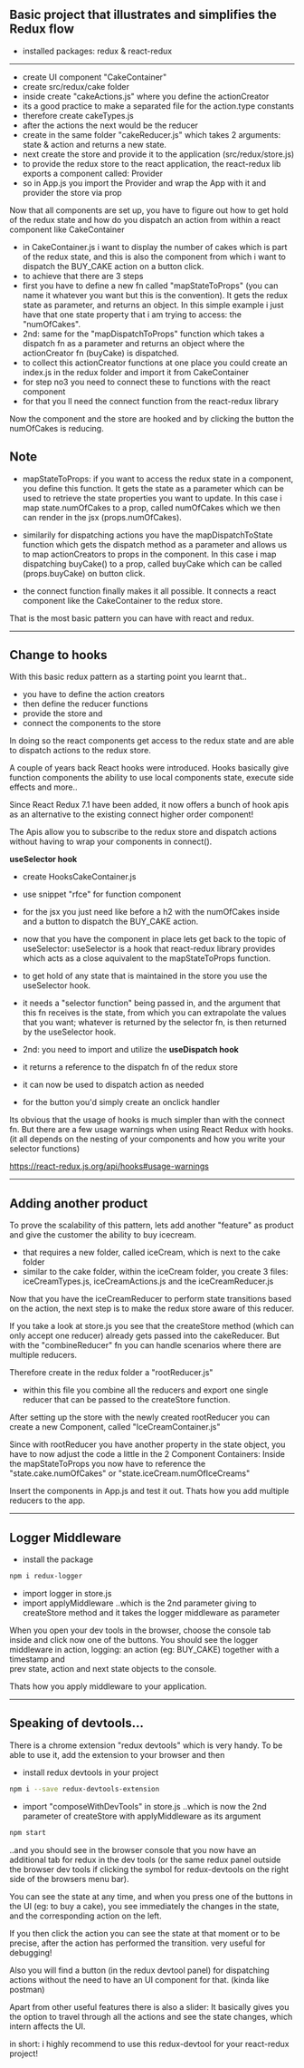 ## Basic project that illustrates and simplifies the Redux flow

- installed packages: redux & react-redux
 
---

- create UI component "CakeContainer"
- create src/redux/cake folder 
- inside create "cakeActions.js" where you define the actionCreator
- its a good practice to make a separated file for the action.type constants
- therefore create cakeTypes.js 
- after the actions the next would be the reducer
- create in the same folder "cakeReducer.js" which takes 2 arguments: state & action and returns a new state.
- next create the store and provide it to the application
  (src/redux/store.js)
- to provide the redux store to the react application, the react-redux lib exports
  a component called: Provider
- so in App.js you import the Provider and wrap the App with it and provider the
  store via prop

Now that all components are set up, you have to figure out how to get hold of the redux state and how do you dispatch an action from within a react component like CakeContainer

- in CakeContainer.js i want to display the number of cakes which is part of the
  redux state, and this is also the component from which i want to dispatch the BUY_CAKE action on a button click.
- to achieve that there are 3 steps
- first you have to define a new fn called "mapStateToProps" (you can name it
  whatever you want but this is the convention). It gets the redux state as parameter, and returns an object. In this simple example i just have that one state property that i am trying to access: the "numOfCakes".
- 2nd: same for the "mapDispatchToProps" function which takes a dispatch fn as a
  parameter and returns an object where the actionCreator fn (buyCake) is dispatched.
- to collect this actionCreator functions at one place you could create an index.js
  in the redux folder and import it from CakeContainer
- for step no3 you need to connect these to functions with the react component
- for that you ll need the connect function from the react-redux library

Now the component and the store are hooked and by clicking the button the numOfCakes is reducing.

## Note

- mapStateToProps: if you want to access the redux state in a component, you define this function. It gets the state as a parameter which can be used to retrieve the state properties you want to update. In this case i map state.numOfCakes to a prop, called numOfCakes which we then can render in the jsx (props.numOfCakes).

- similarily for dispatching actions you have the mapDispatchToState function which gets the dispatch method as a parameter and allows us to map actionCreators to props in the component. In this case i map dispatching buyCake() to a prop, called buyCake which can be called (props.buyCake) on button click.
  
- the connect function finally makes it all possible. It connects a react component like the CakeContainer to the redux store. 
  
That is the most basic pattern you can have with react and redux.

---

## Change to hooks

With this basic redux pattern as a starting point you learnt that..
- you have to define the action creators
- then define the reducer functions
- provide the store and
- connect the components to the store 

In doing so the react components get access to the redux state and are able to dispatch actions to the redux store.

A couple of years back React hooks were introduced.
Hooks basically give function components the ability to use local components state, execute side effects and more..

Since React Redux 7.1 have been added, it now offers a bunch of hook apis as an alternative to the existing connect higher order component!

The Apis allow you to subscribe to the redux store and dispatch actions without having to wrap your components in connect().

**useSelector hook** 
- create HooksCakeContainer.js
- use snippet "rfce" for function component
- for the jsx you just need like before a h2 with the numOfCakes inside
  and a button to dispatch the BUY_CAKE action.
- now that you have the component in place lets get back to the topic of useSelector:
useSelector is a hook that react-redux library provides which acts as a close aquivalent to the mapStateToProps function.
- to get hold of any state that is maintained in the store you use the useSelector hook. 
- it needs a "selector function" being passed in, and the argument that this fn receives is the state, from which you can extrapolate the values that you want; whatever is returned by the selector fn, is then returned by the useSelector hook.

- 2nd: you need to import and utilize the **useDispatch hook**
- it returns a reference to the dispatch fn of the redux store
- it can now be used to dispatch action as needed
- for the button you'd simply create an onclick handler

Its obvious that the usage of hooks is much simpler than with the connect fn.
But there are a few usage warnings when using React Redux with hooks. (it all depends on the nesting of your components and how you write your selector functions)

https://react-redux.js.org/api/hooks#usage-warnings

---

## Adding another product

To prove the scalability of this pattern, lets add another "feature" as product and give the customer the ability to buy icecream.

- that requires a new folder, called iceCream, which is next to the cake folder
- similar to the cake folder, within the iceCream folder, you create 3 files: iceCreamTypes.js, iceCreamActions.js and the iceCreamReducer.js
  
Now that you have the iceCreamReducer to perform state transitions based on the action, the next step is to make the redux store aware of this reducer.

If you take a look at store.js you see that the createStore method (which can only accept one reducer) already gets passed into the cakeReducer.
But with the "combineReducer" fn you can handle scenarios where there are multiple reducers.

Therefore create in the redux folder a "rootReducer.js" 
- within this file you combine all the reducers and export one single reducer that can be passed to  the createStore function.

After setting up the store with the newly created rootReducer you can create a new Component, called "IceCreamContainer.js"

Since with rootReducer you have another property in the state object, you have to now adjust the code a little in the 2 Component Containers: Inside the mapStateToProps you now have to reference the "state.cake.numOfCakes" or "state.iceCream.numOfIceCreams"

Insert the components in App.js and test it out. Thats how you add multiple reducers to the app.

---

## Logger Middleware

- install the package
```sh
npm i redux-logger
```
- import logger in store.js
- import applyMiddleware 
..which is the 2nd parameter giving to createStore method and it takes the logger middleware as parameter

When you open your dev tools in the browser, choose the console tab inside and click now one of the buttons. 
You should see the logger middleware in action, logging: 
an action (eg: BUY_CAKE) together with a timestamp and  
prev state, action and next state objects to the console.

Thats how you apply middleware to your application.

---

## Speaking of devtools...
There is a chrome extension "redux devtools" which is very handy.
To be able to use it, add the extension to your browser and then 
- install redux devtools in your project
```sh
npm i --save redux-devtools-extension
```
- import "composeWithDevTools" in  store.js 
..which is now the 2nd parameter of createStore with applyMiddleware as its argument
```sh
npm start
```  
..and you should see in the browser console that you now have an additional tab for redux in the dev tools (or the same redux panel outside the browser dev tools if clicking the symbol for redux-devtools on the right side of the browsers menu bar).

You can see the state at any time, and when you press one of the buttons in the UI (eg: to buy a cake), you see immediately the changes in the state, and the corresponding action on the left. 

If you then click the action you can see the state at that moment or to be precise, after the action has performed the transition.
very useful for debugging!

Also you will find a button (in the redux devtool panel) for dispatching actions without the need to have an UI component for that. (kinda like postman)

Apart from other useful features there is also a slider:
It basically gives you the option to travel through all the actions and see the state changes, which intern affects the UI.

in short: i highly recommend to use this redux-devtool for your react-redux project!
